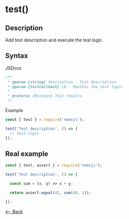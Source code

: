# test()

## Description
Add test description and execute the test logic.

## Syntax

JSDocs

```js
/**
 * @param {string} description - Test description.
 * @param {testCallback} cb - Handles the test logic.
 *
 * @returns {Boolean} Test results.
 */
```

Example

```js
const { test } = require('nomsjs');

test('Test description', () => {
  // Test logic
});
```

## Real example

```js
const { test, assert } = require('nomsjs');

test('Test description', () => {

  const sum = (x, y) => x + y;

  return assert.equal(42, sum(40, 1));

});
```

[<-- Back](https://github.com/afonsopacifer/nomsjs/blob/master/README.md)
